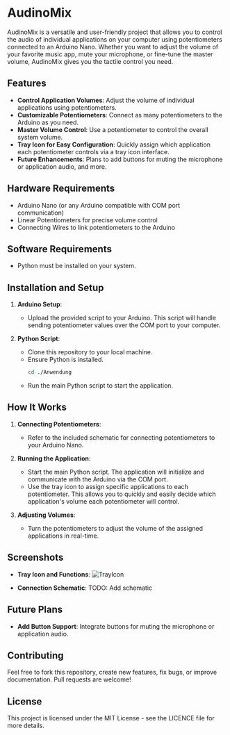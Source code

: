 # AudinoMix

AudinoMix is a versatile and user-friendly project that allows you to control the audio of individual applications on your computer using potentiometers connected to an Arduino Nano. Whether you want to adjust the volume of your favorite music app, mute your microphone, or fine-tune the master volume, AudinoMix gives you the tactile control you need.

## Features

- **Control Application Volumes**: Adjust the volume of individual applications using potentiometers.
- **Customizable Potentiometers**: Connect as many potentiometers to the Arduino as you need.
- **Master Volume Control**: Use a potentiometer to control the overall system volume.
- **Tray Icon for Easy Configuration**: Quickly assign which application each potentiometer controls via a tray icon interface.
- **Future Enhancements**: Plans to add buttons for muting the microphone or application audio, and more.

## Hardware Requirements

- Arduino Nano (or any Arduino compatible with COM port communication)
- Linear Potentiometers for precise volume control
- Connecting Wires to link potentiometers to the Arduino

## Software Requirements

- Python must be installed on your system.

## Installation and Setup

1. **Arduino Setup**:
   - Upload the provided script to your Arduino. This script will handle sending potentiometer values over the COM port to your computer.
   
2. **Python Script**:
   - Clone this repository to your local machine.
   - Ensure Python is installed.
     ```bash
     cd ./Anwendung
     ```
   - Run the main Python script to start the application.

## How It Works

1. **Connecting Potentiometers**:
   - Refer to the included schematic for connecting potentiometers to your Arduino Nano.

2. **Running the Application**:
   - Start the main Python script. The application will initialize and communicate with the Arduino via the COM port.
   - Use the tray icon to assign specific applications to each potentiometer. This allows you to quickly and easily decide which application's volume each potentiometer will control.

3. **Adjusting Volumes**:
   - Turn the potentiometers to adjust the volume of the assigned applications in real-time.

## Screenshots

- **Tray Icon and Functions**:
   ![TrayIcon](https://github.com/RandyLyroyd/AudinoMix/assets/51125549/605f57e8-ac22-435b-b555-f9f151fc5698)

- **Connection Schematic**:
  TODO: Add schematic

## Future Plans

- **Add Button Support**: Integrate buttons for muting the microphone or application audio.

## Contributing

Feel free to fork this repository, create new features, fix bugs, or improve documentation. Pull requests are welcome!

## License

This project is licensed under the MIT License - see the LICENCE file for more details.
